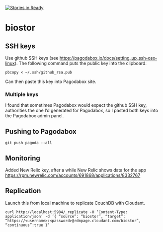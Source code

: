 [![Stories in Ready](https://badge.waffle.io/rdmpage/biostor.png?label=ready&title=Ready)](https://waffle.io/rdmpage/biostor)
# biostor


## SSH keys

Use github SSH keys (see https://pagodabox.io/docs/setting_up_ssh-osx-linux). The following command puts the public key into the clipboard:

    pbcopy < ~/.ssh/github_rsa.pub

Can then paste this key into Pagodabox site.

### Multiple keys

I found that sometimes Pagodabox would expect the github SSH key, authorities the one I’d generated for Pagodabox, so I pasted both keys into the Pagodabox admin panel.

## Pushing to Pagodabox

    git push pagoda --all

## Monitoring

Added New Relic key, after a while New Relic shows data for the app https://rpm.newrelic.com/accounts/691868/applications/8332767

## Replication

Launch this from local machine to replicate CouchDB with Cloudant.
````
curl http://localhost:5984/_replicate -H ‘Content-Type: application/json’ -d ‘{ “source”: “biostor”, “target”: “https://<username>:<password>@rdmpage.cloudant.com/biostor”, “continuous”:true }’
````
